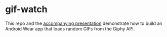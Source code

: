 # gif-watch

This repo and the [accompanying presentation](https://speakerdeck.com/abdyer/building-an-android-wear-app) demonstrate how to build an Android Wear app that loads random GIFs from the Giphy API.